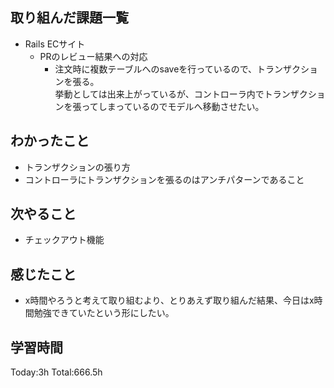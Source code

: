 ## 取り組んだ課題一覧
- Rails ECサイト
  - PRのレビュー結果への対応
    - 注文時に複数テーブルへのsaveを行っているので、トランザクションを張る。  
挙動としては出来上がっているが、コントローラ内でトランザクションを張ってしまっているのでモデルへ移動させたい。        
  
## わかったこと
- トランザクションの張り方
- コントローラにトランザクションを張るのはアンチパターンであること            

## 次やること
- チェックアウト機能　

## 感じたこと
- x時間やろうと考えて取り組むより、とりあえず取り組んだ結果、今日はx時間勉強できていたという形にしたい。
  
## 学習時間
Today:3h
Total:666.5h